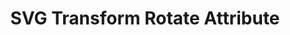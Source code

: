 ---
title: SVG Transform Rotate Attribute
id: svg-rotate
script: /examples/svg/svg-rotate.js
description: This interactive how the rotate transformation can be applied to a SVG element.
input: undefined
tags: [svg]
weight: undefined
draft: undefined
---